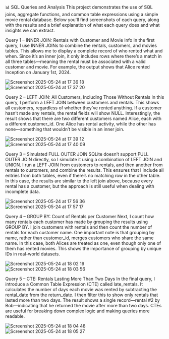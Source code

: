📊 SQL Queries and Analysis
This project demonstrates the use of SQL joins, aggregate functions, and common table expressions using a simple movie rental database. Below you'll find screenshots of each query, along with the results and a brief explanation of what each query does and what insights we can extract.

Query 1 – INNER JOIN: Rentals with Customer and Movie Info
In the first query, I use INNER JOINs to combine the rentals, customers, and movies tables. This allows me to display a complete record of who rented what and when. Since it’s an inner join, it only includes rows where there’s a match in all three tables—meaning the rental must be associated with a valid customer and movie. For example, the output shows that Alice rented Inception on January 1st, 2024.

![Screenshot 2025-05-24 at 17 36 18](https://github.com/user-attachments/assets/e30dbe8d-33af-47d1-ad79-38367c6faf9b)
![Screenshot 2025-05-24 at 17 37 20](https://github.com/user-attachments/assets/01ff82a8-7465-4fed-bb92-93ab8f08b87f)

Query 2 – LEFT JOIN: All Customers, Including Those Without Rentals
In this query, I perform a LEFT JOIN between customers and rentals. This shows all customers, regardless of whether they’ve rented anything. If a customer hasn’t made any rentals, the rental fields will show NULL. Interestingly, the result shows that there are two different customers named Alice, each with a different customer_id. One Alice has rental activity, while the other has none—something that wouldn’t be visible in an inner join.

![Screenshot 2025-05-24 at 17 39 12](https://github.com/user-attachments/assets/67ffa528-6fc4-416a-8f75-8f7cc37c28f1)
![Screenshot 2025-05-24 at 17 40 09](https://github.com/user-attachments/assets/ff97f9e9-0c67-496f-b43c-20977bd5ad68)

Query 3 – Simulated FULL OUTER JOIN
SQLite doesn’t support FULL OUTER JOIN directly, so I simulate it using a combination of LEFT JOIN and UNION. I run a LEFT JOIN from customers to rentals, and then another from rentals to customers, and combine the results. This ensures that I include all entries from both tables, even if there’s no matching row in the other table. In this case, the results are similar to the left join above, because every rental has a customer, but the approach is still useful when dealing with incomplete data.

![Screenshot 2025-05-24 at 17 56 36](https://github.com/user-attachments/assets/d111d847-0e42-4f5f-90e5-e8066fe769c6)
![Screenshot 2025-05-24 at 17 57 17](https://github.com/user-attachments/assets/5b9b0bb6-6e75-42f7-9dd4-ae1506e260fa)

Query 4 – GROUP BY: Count of Rentals per Customer
Next, I count how many rentals each customer has made by grouping the results using GROUP BY. I join customers with rentals and then count the number of rentals for each customer name. One important note is that grouping by name, rather than customer_id, merges customers who share the same name. In this case, both Alices are treated as one, even though only one of them has rented movies. This shows the importance of grouping by unique IDs in real-world datasets.

![Screenshot 2025-05-24 at 18 02 19](https://github.com/user-attachments/assets/3018a113-a77a-4e87-9074-02bd669fac34)
![Screenshot 2025-05-24 at 18 03 56](https://github.com/user-attachments/assets/e64cac51-f93c-4ba4-a613-5f74378cf93b)

Query 5 – CTE: Rentals Lasting More Than Two Days
In the final query, I introduce a Common Table Expression (CTE) called late_rentals. It calculates the number of days each movie was rented by subtracting the rental_date from the return_date. I then filter this to show only rentals that lasted more than two days. The result shows a single record—rental #2 by Bob—indicating that he returned the movie after more than two days. CTEs are useful for breaking down complex logic and making queries more readable.

![Screenshot 2025-05-24 at 18 04 48](https://github.com/user-attachments/assets/3c2ba5d5-20ac-4b14-886b-c216ba78c02b)
![Screenshot 2025-05-24 at 18 05 27](https://github.com/user-attachments/assets/6f72c129-1432-4a81-830b-9fbf75efdd95)

